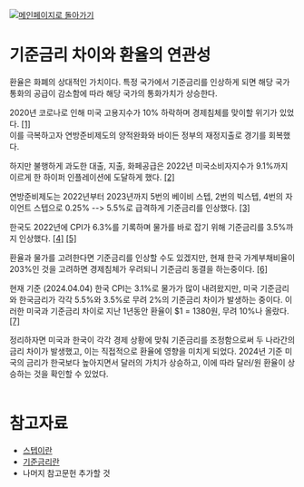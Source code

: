 [![메인페이지로 돌아가기](https://img.shields.io/badge/메인페이지로_돌아가기-blueviolet.svg)](https://github.com/juho-creator/Investing/blob/main/KR/README.md)


# 기준금리 차이와 환율의 연관성 

환율은 화폐의 상대적인 가치이다.
특정 국가에서 기준금리를 인상하게 되면 해당 국가 통화의 공급이 감소함에 따라 
해당 국가의 통화가치가 상승한다.

2020년 코로나로 인해 미국 고용지수가 10% 하락하며 경제침체를 맞이할 위기가 있었다. [[1]](https://tradingeconomics.com/united-states/employment-rate) </br>
이를 극복하고자 연방준비제도의 양적완화와 바이든 정부의 재정지출로 경기를 회복했다.

하지만 불행하게 과도한 대출, 지출, 화페공급은 2022년 미국소비자지수가 
9.1%까지 이르게 한 하이퍼 인플레이션에 도달하게 했다. [[2]](https://kr.investing.com/economic-calendar/cpi-733)


연방준비제도는 2022년부터 2023년까지 5번의 베이비 스텝, 
2번의 빅스텝,  4번의 자이언트 스텝으로 0.25% --> 5.5%로 급격하게 기준금리를 인상했다. [[3]](https://fred.stlouisfed.org/series/FEDFUNDS)
 

한국도 2022년에 CPI가 6.3%를 기록하며 물가를 바로 잡기 위해 기준금리를 3.5%까지 인상했다. [[4]](https://kr.investing.com/economic-calendar/south-korean-cpi-467)
[[5]](https://www.bok.or.kr/portal/singl/baseRate/list.do?dataSeCd=01&menuNo=200643)

환율과 물가를 고려한다면 기준금리를 인상할 수도 있겠지만, 현재 한국 가계부채비율이 203%인 것을 고려하면
경제침체가 우려되니 기준금리 동결을 하는중이다. [[6]](https://www.index.go.kr/unify/idx-info.do?idxCd=5054) 


현재 기준 (2024.04.04) 한국 CPI는 3.1%로 물가가 많이 내려왔지만, 미국 기준금리와 한국금리가 각각 5.5%와 3.5%로 
무려 2%의 기준금리 차이가 발생하는 중이다. 이러한 미국과 기준금리 차이로 지난 1년동안 환율이 $1 = 1380원, 무려 10%나 올랐다. [[7]](https://www.investing.com/currencies/usd-krw)

정리하자면 미국과 한국이 각각 경제 상황에 맞춰 기준금리를 조정함으로써 두 나라간의 금리 차이가 발생했고, 이는 직접적으로 환율에 영향을 미치게 되었다. 2024년 기준 미국의 금리가 한국보다 높아지면서 달러의 가치가 상승하고, 이에 따라 달러/원 환율이 상승하는 것을 확인할 수 있었다.</br></br>


# 참고자료
- [스텝이란](https://namu.wiki/w/%EC%8A%A4%ED%85%9D(%EA%B2%BD%EC%A0%9C%20%EC%9A%A9%EC%96%B4))
- [기준금리란](https://namu.wiki/w/%EA%B8%B0%EC%A4%80%EA%B8%88%EB%A6%AC)
- 나머지 참고문헌 추가할 것
